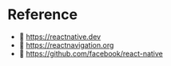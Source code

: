 
# Reference
- 📌 https://reactnative.dev
- 📌 https://reactnavigation.org
- 📌 https://github.com/facebook/react-native
